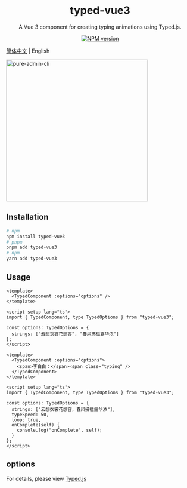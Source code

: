 <h1 align="center">typed-vue3</h1>
<p align="center">A Vue 3 component for creating typing animations using Typed.js.</p>
<p align="center">
<a href="https://www.npmjs.com/package/typed-vue3" target="__blank"><img src="https://img.shields.io/npm/v/typed-vue3?color=a1b858&label=" alt="NPM version"></a>
</p>

[简体中文](./README.md) | English

<img src="https://cdn.jsdelivr.net/gh/Ten-K/picgo/img/2024-02-02-17-22-28.gif" alt="pure-admin-cli" width="380" />

## Installation

```bash
# npm
npm install typed-vue3
# pnpm
pnpm add typed-vue3
# npm
yarn add typed-vue3
```

## Usage

```vue
<template>
  <TypedComponent :options="options" />
</template>

<script setup lang="ts">
import { TypedComponent, type TypedOptions } from "typed-vue3";

const options: TypedOptions = {
  strings: ["云想衣裳花想容", "春风拂槛露华浓"]
};
</script>
```

```vue
<template>
  <TypedComponent :options="options">
    <span>李白白：</span><span class="typing" />
  </TypedComponent>
</template>

<script setup lang="ts">
import { TypedComponent, type TypedOptions } from "typed-vue3";

const options: TypedOptions = {
  strings: ["云想衣裳花想容，春风拂槛露华浓"],
  typeSpeed: 50,
  loop: true,
  onComplete(self) {
    console.log("onComplete", self);
  }
};
</script>
```

## options

For details, please view [Typed.js](https://github.com/mattboldt/typed.js)
